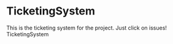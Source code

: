 TicketingSystem
===============
This is the ticketing system for the project. Just click on issues!
TicketingSystem
